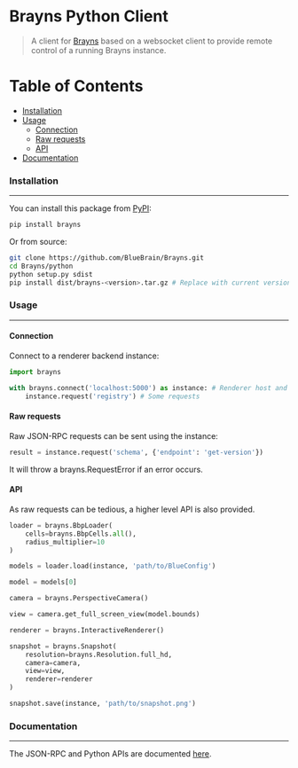 # Brayns Python Client

> A client for [Brayns](../README.md) based on a websocket client to provide remote control of a running Brayns instance.

# Table of Contents

* [Installation](#installation)
* [Usage](#usage)
    * [Connection](#connection)
    * [Raw requests](#rawrequests)
    * [API](#api)
* [Documentation](#documentation)

### Installation
----------------

You can install this package from [PyPI](https://pypi.org/):

```bash
pip install brayns
```

Or from source:

```bash
git clone https://github.com/BlueBrain/Brayns.git
cd Brayns/python
python setup.py sdist
pip install dist/brayns-<version>.tar.gz # Replace with current version
```

### Usage
---------

#### Connection

Connect to a renderer backend instance:

```py
import brayns

with brayns.connect('localhost:5000') as instance: # Renderer host and port
    instance.request('registry') # Some requests
```

#### Raw requests

Raw JSON-RPC requests can be sent using the instance:

```py
result = instance.request('schema', {'endpoint': 'get-version'})
```

It will throw a brayns.RequestError if an error occurs.

#### API

As raw requests can be tedious, a higher level API is also provided.

```py
loader = brayns.BbpLoader(
    cells=brayns.BbpCells.all(),
    radius_multiplier=10
)

models = loader.load(instance, 'path/to/BlueConfig')

model = models[0]

camera = brayns.PerspectiveCamera()

view = camera.get_full_screen_view(model.bounds)

renderer = brayns.InteractiveRenderer()

snapshot = brayns.Snapshot(
    resolution=brayns.Resolution.full_hd,
    camera=camera,
    view=view,
    renderer=renderer
)

snapshot.save(instance, 'path/to/snapshot.png')
```

### Documentation
-----------------

The JSON-RPC and Python APIs are documented [here](https://brayns.readthedocs.io/en/latest/).
